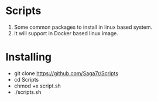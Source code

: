# Scripts
1. Some common packages to install in linux based system.
2. It will support in Docker based linux image. 

# Installing 
* git clone https://github.com/Saga7r/Scripts
* cd Scripts
* chmod +x script.sh
* ./scripts.sh
